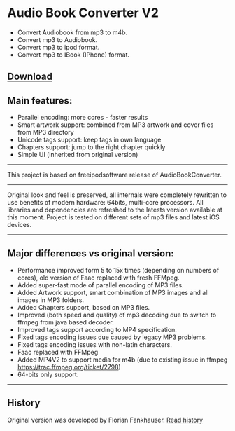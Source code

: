 Audio Book Converter V2
===============
* Convert Audiobook from mp3 to m4b.
* Convert mp3 to Audiobook.
* Convert mp3 to ipod format.
* Convert mp3 to IBook (IPhone) format.

<a href="https://github.com/yermak/AudioBookConverter/releases/download/version_2.1.0/AudioBookConverter-Installer-2.1.0.exe">Download</a>
-------------
Main features:
--------------
* Parallel encoding: more cores - faster results
* Smart artwork support: combined from MP3 artwork and cover files from MP3 directory
* Unicode tags support: keep tags in own language
* Chapters support: jump to the right chapter quickly
* Simple UI (inherited from original version)
--------------
This project is based on freeipodsoftware release of AudioBookConverter.

---------------------

Original look and feel is preserved, all internals were completely rewritten to use benefits of modern hardware: 64bits, multi-core processors.
All libraries and dependencies are refreshed to the latests version available at this moment.
Project is tested on different sets of mp3 files and latest iOS devices.

--------------
Major differences vs original version:
--------------
* Performance improved form 5 to 15x times (depending on numbers of cores), old version of Faac replaced with fresh FFMpeg.
* Added super-fast mode of parallel encoding of MP3 files.
* Added Artwork support, smart combination of MP3 images and all images in MP3 folders.
* Added Chapters support, based on MP3 files.
* Improved (both speed and quality) of mp3 decoding due to switch to ffmpeg from java based decoder.
* Improved tags support according to MP4 specification.
* Fixed tags encoding issues due caused by legacy MP3 problems.
* Fixed tags encoding issues with non-latin characters.
* Faac replaced with FFMpeg
* Added MP4V2 to support media for m4b (due to existing issue in ffmpeg https://trac.ffmpeg.org/ticket/2798)
* 64-bits only support.

--------------
History
--------------
Original version was developed by Florian Fankhauser.
<a href="https://github.com/yermak/AudioBookConverter/wiki/History">Read history</a>

